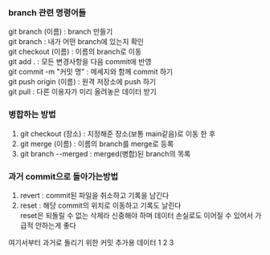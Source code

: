 ### branch 관련 명령어들
git branch (이름) : branch 만들기 <br>
git branch : 내가 어떤 branch에 있는지 확인 <br>
git checkout (이름) : 이름의 branch로 이동 <br>
git add . : 모든 변경사항을 다음 commit에 반영 <br>
git commit -m "커밋 명" : 메세지와 함께 commit 하기 <br>
git push origin (이름) : 원격 저장소에 push 하기 <br>
git pull : 다른 이용자가 미리 올려놓은 데이터 받기
### 병합하는 방법 <br>
1. git checkout (장소) : 지정해준 장소(보통 main같음)로 이동 한 후
2. git merge (이름) : 이름의 branch를 merge로 등록
3. git branch --merged : merged(병합)된 branch의 목록 <br>

### 과거 commit으로 돌아가는방법
1. revert : commit된 파일을 취소하고 기록을 남긴다
2. reset : 해당 commit의 위치로 이동하고 기록도 날린다<br>reset은 되돌릴 수 없는 삭제라 신중해야 하며
데이터 손실로도 이어질 수 있어서 가급적 안하는게 좋다

여기서부터 과거로 돌리기 위한 커밋 추가용 데이터
1
2
3


